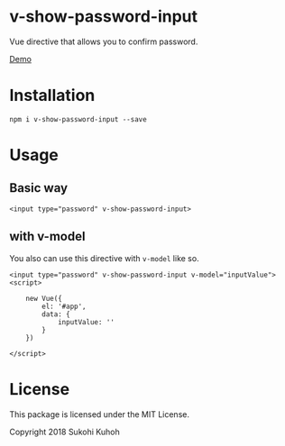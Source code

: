 # v-show-password-input
Vue directive that allows you to confirm password.

[Demo](https://demo-laravel52.capilano-fw.com/vue_show_password_input)

# Installation

    npm i v-show-password-input --save

# Usage

## Basic way

    <input type="password" v-show-password-input>
    
## with v-model

You also can use this directive with `v-model` like so.

    <input type="password" v-show-password-input v-model="inputValue">
    <script>
    
        new Vue({
            el: '#app',
            data: {
                inputValue: ''
            }
        })

    </script>
    
# License

This package is licensed under the MIT License.

Copyright 2018 Sukohi Kuhoh